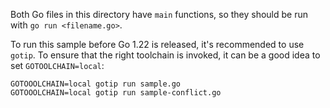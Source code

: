 Both Go files in this directory have `main` functions, so they should be
run with `go run <filename.go>`.

To run this sample before Go 1.22 is released, it's recommended to use `gotip`.
To ensure that the right toolchain is invoked, it can be a good idea to set
`GOTOOLCHAIN=local`:

    GOTOOOLCHAIN=local gotip run sample.go
    GOTOOOLCHAIN=local gotip run sample-conflict.go
